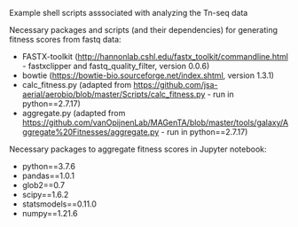 Example shell scripts asssociated with analyzing the Tn-seq data

Necessary packages and scripts (and their dependencies) for generating fitness scores from fastq data:
- FASTX-toolkit (http://hannonlab.cshl.edu/fastx_toolkit/commandline.html - fastxclipper and fastq_quality_filter, version 0.0.6)
- bowtie (https://bowtie-bio.sourceforge.net/index.shtml, version 1.3.1)
- calc_fitness.py (adapted from https://github.com/jsa-aerial/aerobio/blob/master/Scripts/calc_fitness.py - run in python==2.7.17)
- aggregate.py (adapted from https://github.com/vanOpijnenLab/MAGenTA/blob/master/tools/galaxy/Aggregate%20Fitnesses/aggregate.py - run in python==2.7.17)

Necessary packages to aggregate fitness scores in Jupyter notebook:
- python==3.7.6
- pandas==1.0.1
- glob2==0.7
- scipy==1.6.2
- statsmodels==0.11.0
- numpy==1.21.6
